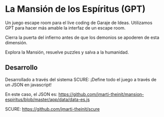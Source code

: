 # La Mansión de los Espíritus (GPT)

Un juego escape room para el live coding de Garaje de Ideas. Utilizamos GPT
para hacer más amable la interfaz de un escape room.

Cierra la puerta del infierno antes de que los demonios se apoderen de esta dimensión.

Explora la Mansión, resuelve puzzles y salva a la humanidad.

## Desarrollo

Desarrollado a través del sistema SCURE: ¡Define todo el juego a través de un JSON en javascript!

En este caso, el JSON es: https://github.com/jmarti-theinit/mansion-espiritus/blob/master/app/data/data-es.js

SCURE: https://github.com/jmarti-theinit/scure

